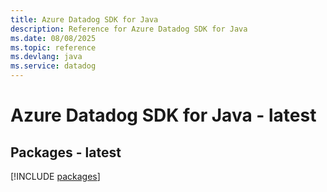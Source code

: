 ```yaml
---
title: Azure Datadog SDK for Java
description: Reference for Azure Datadog SDK for Java
ms.date: 08/08/2025
ms.topic: reference
ms.devlang: java
ms.service: datadog
---
```

# Azure Datadog SDK for Java - latest
## Packages - latest
[!INCLUDE [packages](datadog-index.md)]